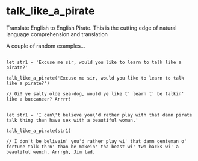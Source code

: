 # talk_like_a_pirate
Translate English to English Pirate. This is the cutting edge of natural language comprehension and translation

A couple of random examples...

```

let str1 = 'Excuse me sir, would you like to learn to talk like a pirate?'

talk_like_a_pirate('Excuse me sir, would you like to learn to talk like a pirate?')

// Oi! ye salty olde sea-dog, would ye like t' learn t' be talkin' like a buccaneer? Arrrr!

```

```

let str1 = 'I can\'t believe you\'d rather play with that damn pirate talk thing than have sex with a beautiful woman.'

talk_like_a_pirate(str1)

// I don't be belivein' you'd rather play wi' that damn genteman o' fortune talk th'n' than be makein' tha beast wi' two backs wi' a beautiful wench. Arrrgh, Jim lad.

```

